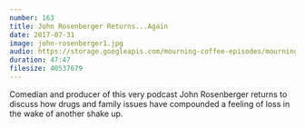 ```yaml
---
number: 163
title: John Rosenberger Returns...Again
date: 2017-07-31
image: john-rosenberger1.jpg
audio: https://storage.googleapis.com/mourning-coffee-episodes/mourning-coffee-63-John-Rosenberger-Returns-Again.mp3
duration: 47:47
filesize: 40537679
---
```


Comedian and producer of this very podcast John Rosenberger returns to discuss how drugs and family issues have compounded a feeling of loss in the wake of another shake up. 
